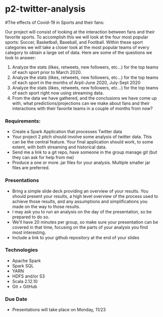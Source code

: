 # p2-twitter-analysis
#The effects of Covid-19 in Sports and their fans:

Our project will consist of looking at the interaction between fans and their favorite sports. To accomplish this we will look at the four most popular sports: Soccer, Basketball, Baseball, and Football. Within these sport categories we will take a closer look at the most popular teams of every category to obtain a large set of data. Here are some of the questions we look to answer:
  
1) Analyze the stats (likes, retweets, new followers, etc...) for the top teams of each sport prior to March 2020.
2) Analyze the stats (likes, retweets, new followers, etc...) for the top teams of each sport in the months of Arpil-June 2020, July-Sept 2020
3) Analyze the stats (likes, retweets, new followers, etc...) for the top teams of each sport right now using streaming data.
4) From the data we have gathered, and the conclusions we have come up with, what predictions/projections can we make about fans and their interactions with their favorite teams in a couple of months from  now?

### Requirements:
- Create a Spark Application that processes Twitter data
- Your project 2 pitch should involve some analysis of twitter data.  This can be the central feature.  Your final application should work, to some extent, with both streaming and historical data.
- Send me a link to a git repo, have someone in the group manage git (but they can ask for help from me)
- Produce a one or more .jar files for your analysis.  Multiple smaller jar files are preferred.

### Presentations
- Bring a simple slide deck providing an overview of your results.  You should present your results, a high level overview of the process used to achieve those results, and any assumptions and simplifications you made on the way to those results.
- I may ask you to run an analysis on the day of the presentation, so be prepared to do so.
- We'll have 20 minutes per group, so make sure your presentation can be covered in that time, focusing on the parts of your analysis you find most interesting.
- Include a link to your github repository at the end of your slides

### Technologies
- Apache Spark
- Spark SQL
- YARN
- HDFS and/or S3
- Scala 2.12.10
- Git + GitHub

### Due Date
- Presentations will take place on Monday, 11/23
